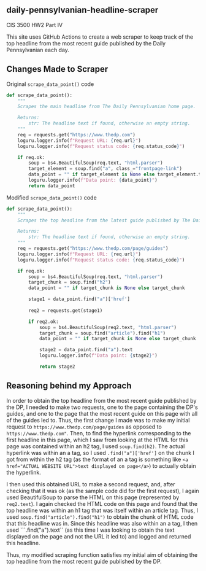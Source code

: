 ## daily-pennsylvanian-headline-scraper

CIS 3500 HW2 Part IV

This site uses GitHub Actions to create a web scraper to keep track of the top headline from the most recent guide published by the Daily Pennsylvanian each day. 

## Changes Made to Scraper

Original ```scrape_data_point()``` code

```python
def scrape_data_point():
    """
    Scrapes the main headline from The Daily Pennsylvanian home page.

    Returns:
        str: The headline text if found, otherwise an empty string.
    """
    req = requests.get("https://www.thedp.com")
    loguru.logger.info(f"Request URL: {req.url}")
    loguru.logger.info(f"Request status code: {req.status_code}")

    if req.ok:
        soup = bs4.BeautifulSoup(req.text, "html.parser")
        target_element = soup.find("a", class_="frontpage-link")
        data_point = "" if target_element is None else target_element.text
        loguru.logger.info(f"Data point: {data_point}")
        return data_point
```

Modified ```scrape_data_point()``` code

```python
def scrape_data_point():
    """
    Scrapes the top headline from the latest guide published by The Daily Pennsylvanian. 

    Returns:
        str: The headline text if found, otherwise an empty string.
    """
    req = requests.get("https://www.thedp.com/page/guides")
    loguru.logger.info(f"Request URL: {req.url}")
    loguru.logger.info(f"Request status code: {req.status_code}")

    if req.ok:
        soup = bs4.BeautifulSoup(req.text, "html.parser")
        target_chunk = soup.find("h2")
        data_point = "" if target_chunk is None else target_chunk

        stage1 = data_point.find("a")['href']
        
        req2 = requests.get(stage1)

        if req2.ok: 
            soup = bs4.BeautifulSoup(req2.text, "html.parser")
            target_chunk = soup.find("article").find("h1")
            data_point = "" if target_chunk is None else target_chunk

            stage2 = data_point.find("a").text
            loguru.logger.info(f"Data point: {stage2}")

            return stage2
```


## Reasoning behind my Approach
In order to obtain the top headline from the most recent guide published by the DP, I needed to make two requests, one to the page containing the DP's guides, and one to the page that the most recent guide on this page with all of the guides led to. Thus, the first change I made was to make my initial request to ```https://www.thedp.com/page/guides``` as opposed to ```https://www.thedp.com"```. Then, to find the hyperlink corresponding to the first headline in this page, which I saw from looking at the HTML for this page was contained within an h2 tag, I used ```soup.find(h2)```. The actual hyperlink was within an a tag, so I used ```.find("a")['href']``` on the chunk I got from within the h2 tag (as the format of an a tag is something like ```<a href="ACTUAL WEBSITE URL">text displayed on page</a>```) to actually obtain the hyperlink. 

I then used this obtained URL to make a second request, and, after checking that it was ok (as the sample code did for the first request),
I again used BeautifulSoup to parse the HTML on this page (represented by ```req2.text```). I again checked the HTML code on this page and found that the top headline was within an h1 tag that was itself within an article tag. Thus, I used ```soup.find("article").find("h1")``` to obtain the chunk of HTML code that this headline was in. Since this headline was also within an a tag, I then used ```.find("a").text`` (as this time I was looking to obtain the text displayed on the page and not the URL it led to) and logged and returned this headline. 

Thus, my modified scraping function satisfies my initial aim of obtaining the top headline from the most recent guide published by the DP. 
